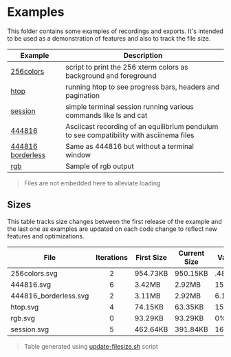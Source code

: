 # Examples

This folder contains some examples of recordings and exports.
It's intended to be used as a demonstration of features and also to track the file size.

| Example                                    | Description                                                                              |
| ------------------------------------------ | ---------------------------------------------------------------------------------------- |
| [256colors](256colors.svg)                 | script to print the 256 xterm colors as background and foreground                        |
| [htop](htop.svg)                           | running htop to see progress bars, headers and pagination                                |
| [session](session.svg)                     | simple terminal session running various commands like ls and cat                         |
| [444816](444816.svg)                       | Asciicast recording of an equilibrium pendulum to see compatibility with asciinema files |
| [444816 borderless](444816_borderless.svg) | Same as 444816 but without a terminal window                                             |
| [rgb](rgb.svg)                             | Sample of rgb output                                                                     |

> Files are not embedded here to alleviate loading

## Sizes

This table tracks size changes between the first release of the example and the last one as examples are updated on each code change to reflect new features and optimizations.

<!--SIZES_START-->
| File | Iterations | First Size | Current Size | Variation |
|------|:----------:|------------|--------------|-----------|
| 256colors.svg | 2 | 954.73KB | 950.15KB | .4800% |
| 444816.svg | 6 | 3.42MB | 2.92MB | 15.6300% |
| 444816_borderless.svg | 2 | 3.11MB | 2.92MB | 6.1700% |
| htop.svg | 4 | 74.15KB | 63.35KB | 15.7000% |
| rgb.svg | 0 | 93.29KB  | 93.29KB | 0% |
| session.svg | 5 | 462.64KB | 391.84KB | 16.5700% |

<!--SIZES_END-->

> Table generated using [update-filesize.sh](/scripts/update-filesize.sh) script
